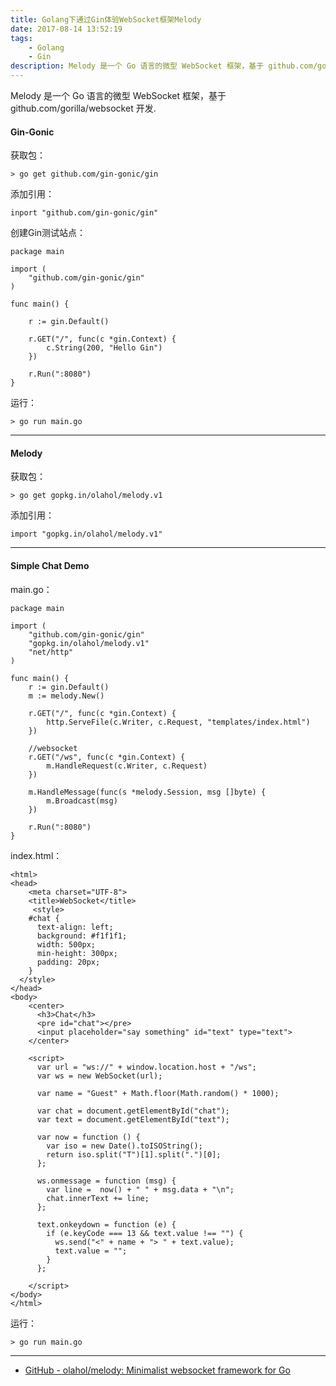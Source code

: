 ```yaml
---
title: Golang下通过Gin体验WebSocket框架Melody
date: 2017-08-14 13:52:19
tags:
	- Golang
	- Gin
description: Melody 是一个 Go 语言的微型 WebSocket 框架，基于 github.com/gorilla/websocket 开发.
---
```


Melody 是一个 Go 语言的微型 WebSocket 框架，基于 github.com/gorilla/websocket 开发.

#### Gin-Gonic

获取包：

```
> go get github.com/gin-gonic/gin
```

添加引用：

```
inport "github.com/gin-gonic/gin"
```

创建Gin测试站点：

```
package main

import (
    "github.com/gin-gonic/gin"
)

func main() {

    r := gin.Default()

    r.GET("/", func(c *gin.Context) {
        c.String(200, "Hello Gin")
    })

    r.Run(":8080")
}
```

运行：

```
> go run main.go
```

***

#### Melody

获取包：

```
> go get gopkg.in/olahol/melody.v1
```

添加引用：

```
import "gopkg.in/olahol/melody.v1"
```

***

#### Simple Chat Demo

main.go：

```
package main

import (
	"github.com/gin-gonic/gin"
	"gopkg.in/olahol/melody.v1"
	"net/http"
)

func main() {
	r := gin.Default()
	m := melody.New()

	r.GET("/", func(c *gin.Context) {
		http.ServeFile(c.Writer, c.Request, "templates/index.html")
	})

	//websocket
	r.GET("/ws", func(c *gin.Context) {
		m.HandleRequest(c.Writer, c.Request)
	})

	m.HandleMessage(func(s *melody.Session, msg []byte) {
		m.Broadcast(msg)
	})

	r.Run(":8080")
}

```

index.html：

```
<html>
<head>
	<meta charset="UTF-8">
	<title>WebSocket</title>
	 <style>
    #chat {
      text-align: left;
      background: #f1f1f1;
      width: 500px;
      min-height: 300px;
      padding: 20px;
    }
  </style>
</head>
<body>
	<center>
      <h3>Chat</h3>
      <pre id="chat"></pre>
      <input placeholder="say something" id="text" type="text">
    </center>

    <script>
      var url = "ws://" + window.location.host + "/ws";
      var ws = new WebSocket(url);

      var name = "Guest" + Math.floor(Math.random() * 1000);

      var chat = document.getElementById("chat");
      var text = document.getElementById("text");

      var now = function () {
        var iso = new Date().toISOString();
        return iso.split("T")[1].split(".")[0];
      };

      ws.onmessage = function (msg) {
        var line =  now() + " " + msg.data + "\n";
        chat.innerText += line;
      };

      text.onkeydown = function (e) {
        if (e.keyCode === 13 && text.value !== "") {
          ws.send("<" + name + "> " + text.value);
          text.value = "";
        }
      };

    </script>
</body>
</html>
```

运行：

```
> go run main.go
```

***

* [GitHub - olahol/melody: Minimalist websocket framework for Go](https://github.com/olahol/melody)
